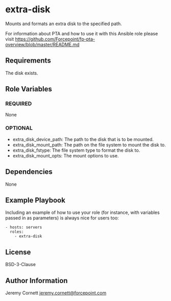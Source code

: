 # extra-disk

Mounts and formats an extra disk to the specified path.

For information about PTA and how to use it with this Ansible role please visit https://github.com/Forcepoint/fp-pta-overview/blob/master/README.md

## Requirements

The disk exists.

## Role Variables

### REQUIRED

None

### OPTIONAL

* extra_disk_device_path: The path to the disk that is to be mounted.
* extra_disk_mount_path: The path on the file system to mount the disk to.
* extra_disk_fstype: The file system type to format the disk to.
* extra_disk_mount_opts: The mount options to use.

## Dependencies

None

## Example Playbook

Including an example of how to use your role (for instance, with variables passed in as parameters) is always nice for users too:

    - hosts: servers
      roles:
        - extra-disk

## License

BSD-3-Clause

## Author Information

Jeremy Cornett <jeremy.cornett@forcepoint.com>
